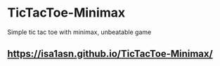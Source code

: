 # TicTacToe-Minimax
Simple tic tac toe with minimax, unbeatable game 
## https://isa1asn.github.io/TicTacToe-Minimax/
